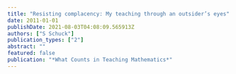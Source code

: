 ```yaml
---
title: "Resisting complacency: My teaching through an outsider’s eyes"
date: 2011-01-01
publishDate: 2021-08-03T04:08:09.565913Z
authors: ["S Schuck"]
publication_types: ["2"]
abstract: ""
featured: false
publication: "*What Counts in Teaching Mathematics*"
---
```


